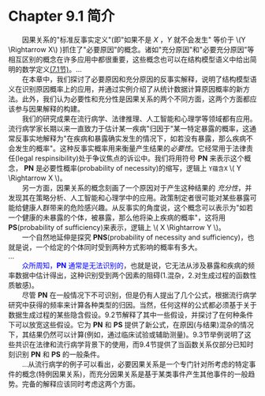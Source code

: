 # Chapter 9.1 简介
&emsp;&emsp;因果关系的"标准反事实定义"(即"如果不是 *X* ，*Y* 就不会发生" 等价于 \\(Y \Rightarrow X\\) )抓住了"必要原因"的概念。诸如"充分原因"和"必要充分原因"等相互区别的概念在许多应用中都很重要，这些概念也可以在结构模型语义中给出简明的数学定义[(7.1节)](./chapter_7_1.md)。...  
&emsp;&emsp;在本章中，我们探讨了必要原因和充分原因的反事实解释，说明了结构模型语义在识别原因概率上的应用，并通过实例介绍了从统计数据计算原因概率的新方法。此外，我们认为必要性和充分性是因果关系的两个不同方面，这两个方面都应该参与因果解释的构建。  
&emsp;&emsp;我们的研究成果在流行病学、法律推理、人工智能和心理学等领域都有应用。流行病学家长期以来一直致力于估计某一疾病"归因于"某一特定暴露的概率，这通常反事实地解释为"在疾病和暴露确实发生的情况下，如若没有暴露，那么疾病不会发生的概率"。这种反事实概率用来衡量产生结果的*必要性*。它经常用于法律责任(legal respinsibility)处于争议焦点的诉讼中。我们将用符号 **PN** 来表示这个概念， **PN** 是必要性概率(probability of necessity)的缩写，逻辑上 `Y蕴含X` \\( Y \Rightarrow X \\)。  
&emsp;&emsp;另一方面，因果关系的概念刻画了一个原因对于产生这种结果的 *充分性*，并发现其在策略分析、人工智能和心理学中的应用。政策制定者很可能对某些暴露可能给健康人群带来的危险感兴趣。从反事实的角度说，这个概念可以表示为"如若一个健康的未暴露的个体，被暴露，那么他将染上疾病的概率"，这将用 **PS**(probability of sufficiency)来表示，逻辑上 \\( X \Rightarrow Y \\)。  
&emsp;&emsp;一个自然地延伸是探究 **PNS**(probability of necessity and sufficiency)，也就是说，一个给定的个体同时受到两种方式影响的概率有多大。  
...  
&emsp;&emsp;<a id="ref_PN" style="color:blue">众所周知，**PN** 通常是无法识别的</a>，也就是说，它无法从涉及暴露和疾病的频率数据中估计得出，这种识别受到两个因素的阻碍(1.混杂，2.对生成过程的函数性质敏感)。  
&emsp;&emsp;尽管 **PN** 在一般情况下不可识别，但是仍有人提出了几个公式，根据流行病学研究中获得的频率来计算各种类型的归因。当然，任何这样的公式都必须基于关于数据生成过程的某些隐含假设。9.2节解释了其中一些假设，并探讨了在何种条件下可以放宽这些假设。它为 **PN** 和 **PS** 提供了新公式，在原因(与结果)混杂的情况下，其结果仍然可以计算(例如，通过临床试验或辅助测量)。9.3节举例说明了这些共识在法律和流行病学背景下的使用，而9.4节提供了当函数关系仅部分已知时刻识别 **PN** 和 **PS** 的一般条件。  
&emsp;&emsp;...从流行病学的例子可以看出，必要因果关系是一个专门针对所考虑的特定事件的概念(特例因果关系)，而充分因果关系是基于某类事件产生其他事件的一般趋势。完备的解释应该同时考虑这两个方面。
